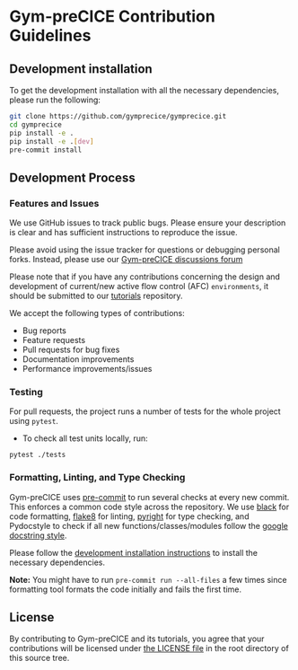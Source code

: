 # Gym-preCICE Contribution Guidelines

## Development installation

To get the development installation with all the necessary dependencies, please run the following:
```bash
git clone https://github.com/gymprecice/gymprecice.git
cd gymprecice
pip install -e .
pip install -e .[dev]
pre-commit install
```


## Development Process

### Features and Issues

We use GitHub issues to track public bugs. Please ensure your description is
clear and has sufficient instructions to reproduce the issue.

Please avoid using the issue tracker for questions or debugging personal forks. Instead, please use our [Gym-preCICE discussions forum ](https://github.com/gymprecice/gymprecice/discussions)

Please note that if you have any contributions concerning the design and development of current/new active flow control (AFC) `environments`, it should be submitted to our [tutorials](https://github.com/gymprecice/tutorials) repository.

We accept the following types of contributions:
- Bug reports
- Feature requests
- Pull requests for bug fixes
- Documentation improvements
- Performance improvements/issues


### Testing

For pull requests, the project runs a number of tests for the whole project using `pytest`.
- To check all test units locally, run:
```
pytest ./tests
```


### Formatting, Linting, and Type Checking

Gym-preCICE uses [pre-commit](https://pre-commit.com) to run several checks at every new commit. This enforces a common code style across the repository.
We use [black](https://black.readthedocs.io) for code formatting, [flake8](https://flake8.pycqa.org/en/latest/) for linting, [pyright](https://microsoft.github.io/pyright) for type checking, and Pydocstyle to check if all new functions/classes/modules follow the [google docstring style](https://sphinxcontrib-napoleon.readthedocs.io/en/latest/example_google.html).

Please follow the [development installation instructions](#development-installation) to install the necessary dependencies.

**Note:** You might have to run `pre-commit run --all-files` a few times since formatting tool formats the code initially and fails the first time.


## License

By contributing to Gym-preCICE and its tutorials, you agree that your contributions will be licensed under [the LICENSE file](https://github.com/gymprecice/gymprecice/blob/main/LICENSE) in the root directory of this source tree.
